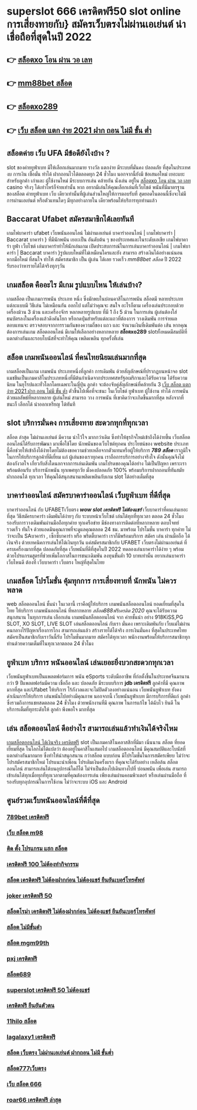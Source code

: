 # superslot 666 เครดิตฟรี50  slot online  การเสี่ยงทายกับ} สมัครเว็บตรงไม่ผ่านเอเย่นต์   น่าเชื่อถือที่สุดในปี 2022 

## 👉 [สล็อตxo โอน ผ่าน วอ เลท](https://member.mabet.net/?action=login)
## 👉 [mm88bet สล็อต](https://member.mabet.net/?action=login)
## 👉 [สล็อตxo289](https://mabet.net/credit-free-50/)
## 👉 [เว็บ สล็อต แตก ง่าย 2021 ฝาก ถอน ไม่มี ขั้น ต่ำ](https://mabet.net/pg-slot-credit-free/)

##  สล็อตค่าย เว็บ UFA มีข้อดียังไงบ้าง ?

 slot ของค่ายยูฟ่าเบท  มีให้เลือกเล่นมากมาย  รางวัล แตกง่าย มีระบบที่มั่นคง ปลอดภัย  ที่สุดในประเทศ  งบ การเงิน  เชื่อมั่น  ทำได้  ฝากถอนไวได้ตลอดทุก 24 ชั่วโมง นอกจากนี้ยังมี ข้อเสนอใหม่ เยอะแยะสำหรับลูกค้า เก่าและ ผู้ใช้งานใหม่ มีระบบการเล่น  คล้ายกัน นั่งเล่น อยู่ใน [สล็อตxo โอน ผ่าน วอ เลท](https://member.mabet.net/?action=login) casino  จริงๆ ได้เท่าไหร่ก็จ่ายเท่านั้น หาก อยากมีเล่นให้คุณเลือกเล่นที่เว็บไชต์ พนันที่มีมาตรฐานของสล็อต ค่ายยูฟ่าเบท  เว็บ เดียวเท่านั้นที่ผู้เล่นส่วนใหญ่ให้การตอบรับที่ สุดยอดในตอนนี้ซึ่งจะไม่มีการผ่านเอเย่นต์ หรือตัวแทนใดๆ มีทุกอย่างภายใน เดียวพร้อมให้บริการทุกท่านแล้ว


##  Baccarat  Ufabet  สมัครสมาชิกได้เลยทันที

 เกมไพ่บาคาร่า  ufabet  เว็บพนันออนไลน์ ไม่ผ่านเอเย่นต์  บาคาร่าออนไลน์ | เกมไพ่บาคาร่า | Baccarat บาคาร่า } ที่มีนักพนัน  เยอะเป็น อันดับต้น ๆ ของประเทศและในระดับเอเชีย  เกมไพ่บาคาร่า  ยูฟ่า  เว็บไซต์ เล่นบาคาร่าทำให้นักเล่นเกม เปิดประสบการณ์ในการเล่นบาคาร่าออนไลน์ | เกมไพ่บาคาร่า | Baccarat บาคาร่า }รูปแบบใหม่ที่ไม่เหมือนใครและยัง สามารถ สร้างเงินได้อย่างแน่นอน หากมือใหม่ ที่สนใจ   ทำให้ สมัครสมาชิก  เป็น ผู้เล่น ได้เลย รวดเร็ว   *mm88bet สล็อต* ปี 2022 รับรองว่าหารายได้ได้จริงทุกๆวัน


##  เกมสล็อต คืออะไร มีเกม รูปแบบไหน ให้เล่นบ้าง?

เกมสล็อต เป็นเกมการพนัน ประเภท หนึ่ง ซึ่งมักพบในบ่อนคาสิโนการพนัน สล็อตมี หลายประเภทแต่ละแบบมี วิธีเล่น  ไม่เหมือนกัน ออกไป แต่ไม่ว่าคุณจะ สนใจ อะไรก็ตาม เครื่องเล่นประกอบด้วยเครื่องม้วน 3 ม้วน และเครื่องจักร หลกหลายรูปแบบ ที่มี 1 ถึง 5 ม้วน ในการเล่น ผู้เล่นต้องใส่ ธนบัตรลงในเครื่องแล้วดึงคันโยก หรือกดปุ่มสำหรับแต่ละแถวที่ต้องการ วางเดิมพัน  การจ่ายผลตอบแทนจะ ตรวจสอบจากการรวมกันของความถี่ของ แถว และ จำนวนเงินที่เดิมพันต่อ เส้น หากคุณต้องการเล่นเกม สล็อตออนไลน์ มีเกมให้เลือกอย่างหลากหลาย  **สล็อตxo289** slotทั้งหมดมีสมบัติที่แตกต่างกันและรอบโบนัสที่จะทำให้คุณ เพลิดเพลิน ทุกครั้งที่เล่น


## สล็อต  เกมพนันออนไลน์ ที่คนไทยนิยมเล่นมากที่สุด

 เกมสล็อตเป็นเกม เกมพนัน ประเภทหนึ่งที่ลูกค้า  การเดิมพัน ด้วยสัญลักษณ์ที่ปรากฏบนหน้าจอ  slot แมชชีนเป็นเกมคาสิโนประเภทหนึ่งที่มีต้นกำเนิดจากประเทศสหรัฐอเมริกาและได้รับความ  ได้รับความนิยม ในยุโรปและทั่วโลกโดยเฉพาะในญี่ปุ่น ลูกค้า จะต้องจับคู่สัญลักษณ์ที่คล้ายกัน 3 [เว็บ สล็อต แตก ง่าย 2021 ฝาก ถอน ไม่มี ขั้น ต่ำ](https://mabet.net/) ตัวขึ้นไปเพื่อที่จะชนะ ในเว็บไชต์ ยูฟ่าเบท   ผู้ใช้งาน ทำได้   การพนัน ด้วยผลลัพธ์ที่หลากหลาย  ผู้เล่นใหม่ สามารถ วาง  การพนัน ที่เขาคิดว่าจะเกิดขึ้นมากที่สุด หลังจากที่ชนะก็ เลือกได้  นำออกเหรียญ ได้ทันที


##  slot  บริการมั่นคง การเสี่ยงทาย สะดวกทุกที่ทุกเวลา

 สล็อต ล่าสุด ไม่ผ่านเอเย่นต์ มีความ น่าไว้ใจ มากกว่าเดิม ซึ่งทำให้ธุรกิจใหม่เข้าถึงได้ง่ายขึ้น   เว็บสล็อตออนไลน์ได้รับการพัฒนา มาเพื่อใช้โดย นักพนันของเว็บไซต์ทุกคน ประโยชน์ของ website ประเภทนี้คือช่วยให้เข้าถึงได้ง่ายโดยไม่ต้องขอความช่วยเหลือจากตัวแทนหรือผู้ให้บริการ ***789 สล็อต*** เราภูมิใจในการให้บริการลูกค้าที่ดีเยี่ยม แก่ ผู้เล่นของเราทุกคน เราถือการบริการอย่างจริงใจ ดังนั้นคุณจึงไม่ต้องกังวลใจ เกี่ยวกับสิ่งใดนอกจากการเล่นเดิมพัน เกมโปรดของคุณได้อย่าง ไม่เป็นปัญหา เพราะเรา พร้อมต้อนรับ บริการนักพนัน ทุกเพศทุกวัย  มั่งคงปลอดภัย 100% พร้อมบริการฝากถอนที่ทันสมัย ฝากถอนได้ ทุกเวลา  ให้คุณได้สนุกสนานเพลิดเพลินกับเกม  slot  ได้อย่างเต็มที่สุด


## บาคาร่าออนไลน์  สมัครบาคาร่าออนไลน์  เว็บยูฟ่าเบท ที่ดีที่สุด

บาคาร่าออนไลน์ กับ UFABETเว็บตรง   ***wow slot เครดิตฟรี ไม่ต้องแชร์*** เว็บบาคาร่าที่คนเล่นเยอะที่สุด วิธีสมัครบาคาร่า เดิมพันได้ง่ายๆ กับ ระบบหน้าเว็บไซต์ เล่นได้ทุกที่ทุกเวลา ตลอด 24 ชั่วโมง รองรับการวางเดิมพันผ่านมือถือทุกค่าย ทุกเครือข่าย มีช่องทางการติดต่อที่หลากหลาย ตอบโจทย์ รวดเร็ว ทันใจ ด้วยแอดมินคุณภาพที่จะดูแลคุณตลอด 24 ชม. มาพร้อม โปรโมชั่น บาคาร่า  ทุกค่าย ไม่ว่าจะเป็น SAบาคาร่า , เซ็กซี่บาคาร่า หรือ พริตตี้บาคาร่า เราก็มีพร้อมบริการ สมัคร เล่น  ผ่านมือถือ ได้เงินจริง ด้วยเทคนิคการเล่นให้ได้เงินทุกวัน แค่สมัครสมาชิกกับ UFABET เว็บตรงไม่ผ่านเอเย่นต์ ที่ครบเครื่องมากที่สุด ปลอดภัยที่สุด เว็บพนันที่ดีที่สุดในปี 2022 ทดลองเล่นบาคาร่าได้ง่าย ๆ พร้อมด้วยโปรแกรมสูตรที่ช่วยเพิ่มโอกาสในการชนะเดิมพัน ลงทุนขั้นต่ำ 10 บาทเท่านั้น อยากเล่นบาคาร่าเว็บไหนดี ต้องที่ เว็บบาคาร่า  เว็บตรง ใหญ่ที่สุดในไทย


##  เกมสล็อต  โปรโมชั่น   คุ้มทุกการ การเสี่ยงทายที่ นักพนัน ไม่ควรพลาด

 web สล็อตออนไลน์  ชั้นนำ ในเวลานี้ เราคือผู้ให้บริการ เกมพนันสล็อตออนไลน์ ยอดเยี่ยมที่สุดในไทย   ให้บริการ  เกมพนันออนไลน์ ที่หลากหลาย *สล็อต888ฟรีเครดิต 2020* คุณจะได้รับความสนุกสนาน ในทุกการเล่น เลือกเล่น เกมพนันสล็อตออนไลน์ จาก ค่ายชั้นนำ อย่าง 918KiSS,PG SLOT, XO SLOT, LIVE SLOT เล่นสล็อตออนไลน์ กับเรา  มั่นคง  เพราะเดิมพันกับ เว็บแม่ไม่ผ่าน คนกลางไร้ปัญหาเรื่องการโกง  สามารถเล่นแล้ว สร้างรายได้ได้จริง การเงินมั่นคง ที่สุดในประเทศไทย สมัครเป็นสมาชิกกับเราวันนี้รับ โปรโมชั่นมากมาย สมัครได้ทุกเวลา พนักงานพร้อมให้บริการสมาชิกทุกท่านด้วยความเต็มที่ในทุกเวลาตลอด 24 ชั่วโมง


## ยูฟ่าเบท บริการ พนันออนไลน์ เล่นเยอะยิ่งบวกสะดวกทุกเวลา

 เว็บพนันยูฟ่าเบทเป็นแพลตฟอร์มการ พนัน eSports ระดับมืออาชีพ ที่ก่อตั้งขึ้นในประเทศจีนมานานกว่า 9 ปีแพลตฟอร์มมีความ เชื่อถือ และ ปลอดภัย  มีระบบบริการ **jdb เครดิตฟรี** ลูกค้าที่มี คุณภาพ  มากที่สุด และUfabet ให้บริการ ไร้กังวลและจะไม่ปิดตัวลงอย่างแน่นอน เว็บพนันยูฟ่าเบท ยังคงดำเนินการให้บริการ เล่นพนันไปอย่างมีคุณภาพ นอกจากนี้ เว็บพนันยูฟ่าเบท  มีการบริการที่ดีแก่ ลูกค้าซึ่งรวมถึงการแชทสดตลอด 24 ชั่วโมง ด้วยพนักงานที่มี  คุณภาพ ในการแก้ไข ได้ฉับไว ยินดี ในบริการเต็มที่ทุกระดับให้ ลูกค้า พึงพอใจ มากที่สุด 

## เล่น สล็อตออนไลน์ ดีอย่างไร สามารถเล่นแล้วทำเงินได้จริงไหม

 [เกมสล็อตออนไลน์ ได้เงินจริง เครดิตฟรี](https://mabet.net/) slot เป็นเกมคาสิโนคลาสสิกที่มีมา เนิ่นนาน  สล็อต  ที่ยอดเยี่ยมที่สุด ในโลกไม่ได้แปลว่า ต้องอยู่ในคาสิโนเสมอไป  เกมสล็อตออนไลน์ มีคุณสมบัติและโบนัสที่แตกต่างกันมากมาย ซึ่งทำให้น่าสนุกสนาน กว่าสล็อต แบบก่อน มีโปรโมชั่นในการสมัครเพียบ ไม่ว่าจะโปรสมัครสมาชิกใหม่ โปรแนะนำเพื่อน โปรเติมเงินครั้งแรก ที่คุณจะได้รับอย่าง เหลือล้น  สล็อตออนไลน์ สามารถเล่นได้บนอุปกรณ์ใดก็ได้ ไม่จำเป็นต้องไปเดินทางไปที่ บ่อนพนัน เพื่อเล่น สามารถเข้าเล่นได้ทุกเมื่อทุกที่ทุกเวลาตามที่คุณต้องการเล่น เพียงเล่นผ่านคอมพิวเตอร์ หรือเล่นผ่านมือถือ ที่รองรับทุกอุปกรณ์ในการใช้งาน ไม่ว่าจะระบบ iOS และ Android

## ศูนย์รวมเว็บพนันออนไลน์ที่ดีที่สุด

### [789bet เครดิตฟรี](https://atom.io/themes/สล็อตเว็บตรง%20MABET.net%20บทความ%20สล็อต%20008%20สล็อต%20สล็อตแตกหนัก%2020รับ100)
### [เว็บ สล็อต m98](https://atom.io/themes/สล็อตเว็บตรง%20MABET.net%20เว็บตรงไม่ผ่านเอเย่นต์%20เครดิตฟรี%20100%20008%20สล็อต%20สล็อตแตกหนัก%2020รับ100)
### [ติด ตั้ง โปรแกรม แฮก สล็อต](https://atom.io/themes/สล็อตเว็บตรง%20MABET.net%20เว็บ%20wow%20slot%20เครดิตฟรี%20008%20สล็อต%20สล็อตแตกหนัก%2020รับ100)
### [เครดิตฟรี 100 ไม่ต้องทำกิจกรรม](https://atom.io/themes/สล็อตเว็บตรง%20MABET.net%20เครดิตฟรี%20กดรับ%20เอง300ล่าสุด%20008%20สล็อต%20สล็อตแตกหนัก%2020รับ100)
### [สล็อต เครดิตฟรี ไม่ต้องฝากก่อน ไม่ต้องแชร์ ยืนยันเบอร์โทรศัพท์](https://atom.io/themes/สล็อตเว็บตรง%20MABET.net%20เครดิตฟรี%20กดรับเอง%20ยืนยันเบอร์ล่าสุด%20008%20สล็อต%20สล็อตแตกหนัก%2020รับ100)
### [joker เครดิตฟรี 50](https://atom.io/themes/สล็อตเว็บตรง%20MABET.net%20u31.com%20เครดิตฟรี%20008%20สล็อต%20สล็อตแตกหนัก%2020รับ100)
### [สล็อตโรม่า เครดิตฟรี ไม่ต้องฝากก่อน ไม่ต้องแชร์ ยืนยันเบอร์โทรศัพท์](https://atom.io/themes/สล็อตเว็บตรง%20MABET.net%20เครดิตฟรี%20100%20ทำ%20300%20ถอนได้หมด%20008%20สล็อต%20สล็อตแตกหนัก%2020รับ100)
### [สล็อต ไม่มีขั้นต่ํา](https://atom.io/themes/สล็อตเว็บตรง%20MABET.net%20สมัคร%20ufabet%20ฝากถอน%20วอเลท%20008%20สล็อต%20สล็อตแตกหนัก%2020รับ100)
### [สล็อต mgm99th](https://atom.io/themes/สล็อตเว็บตรง%20MABET.net%20เครดิตฟรี%20กดรับเอง%2050%20บาท%20008%20สล็อต%20สล็อตแตกหนัก%2020รับ100)
### [pxj เครดิตฟรี](https://atom.io/themes/สล็อตเว็บตรง%20MABET.net%20สล็อต%20เครดิตฟรี%20008%20สล็อต%20สล็อตแตกหนัก%2020รับ100)
### [สล็อต689](https://atom.io/themes/สล็อตเว็บตรง%20MABET.net%20pxj%20เครดิตฟรี%20ดาวน์โหลด%20008%20สล็อต%20สล็อตแตกหนัก%2020รับ100)
### [superslot เครดิตฟรี 50 ไม่ต้องแชร์](https://atom.io/themes/สล็อตเว็บตรง%20MABET.net%20superslot1234%20เครดิตฟรี%2050%20ยืนยัน%20otp%20ถอนได้%20300%20ล่าสุด%20008%20สล็อต%20สล็อตแตกหนัก%2020รับ100)
### [เครดิตฟรี ยืนยันตัวตน](https://atom.io/themes/สล็อตเว็บตรง%20MABET.net%20เครดิตฟรี2021ล่าสุด%20008%20สล็อต%20สล็อตแตกหนัก%2020รับ100)
### [11hilo สล็อต](https://atom.io/themes/สล็อตเว็บตรง%20MABET.net%20เว็บ%20สล็อต%20แตก%20ง่าย%202021%20ฝาก%20ถอน%20ไม่มี%20ขั้น%20ต่ำ%20008%20สล็อต%20สล็อตแตกหนัก%2020รับ100)
### [lagalaxy1 เครดิตฟรี](https://atom.io/themes/สล็อตเว็บตรง%20MABET.net%20joker888%20เครดิตฟรี%20008%20สล็อต%20สล็อตแตกหนัก%2020รับ100)
### [สล็อต เว็บตรง ไม่ผ่านเอเย่นต์ ฝากถอน ไม่มี ขั้นต่ำ](https://atom.io/themes/สล็อตเว็บตรง%20MABET.net%20เครดิตฟรี50ไม่ต้องฝากไม่ต้องแชร์%20กดรับเอง%20008%20สล็อต%20สล็อตแตกหนัก%2020รับ100)
### [สล็อต777เว็บตรง](https://atom.io/themes/สล็อตเว็บตรง%20MABET.net%20slot%20เครดิตฟรี%20008%20สล็อต%20สล็อตแตกหนัก%2020รับ100)
### [เว็บ สล็อต 666](https://atom.io/themes/สล็อตเว็บตรง%20MABET.net%20superslot%20เครดิตฟรี%2020%20ยืนยันเบอร์%20008%20สล็อต%20สล็อตแตกหนัก%2020รับ100)
### [roar66 เครดิตฟรี ล่าสุด](https://atom.io/themes/สล็อตเว็บตรง%20MABET.net%20เครดิตฟรี300%20008%20สล็อต%20สล็อตแตกหนัก%2020รับ100)